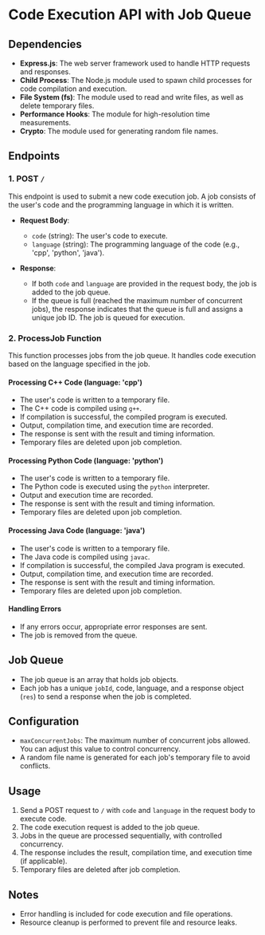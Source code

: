 # Code Execution API with Job Queue

## Dependencies

- **Express.js**: The web server framework used to handle HTTP requests and responses.
- **Child Process**: The Node.js module used to spawn child processes for code compilation and execution.
- **File System (fs)**: The module used to read and write files, as well as delete temporary files.
- **Performance Hooks**: The module for high-resolution time measurements.
- **Crypto**: The module used for generating random file names.

## Endpoints

### 1. POST `/`

This endpoint is used to submit a new code execution job. A job consists of the user's code and the programming language in which it is written.

- **Request Body**:
  - `code` (string): The user's code to execute.
  - `language` (string): The programming language of the code (e.g., 'cpp', 'python', 'java').

- **Response**:
  - If both `code` and `language` are provided in the request body, the job is added to the job queue.
  - If the queue is full (reached the maximum number of concurrent jobs), the response indicates that the queue is full and assigns a unique job ID. The job is queued for execution.
  
### 2. ProcessJob Function

This function processes jobs from the job queue. It handles code execution based on the language specified in the job.

#### Processing C++ Code (language: 'cpp')

- The user's code is written to a temporary file.
- The C++ code is compiled using `g++`.
- If compilation is successful, the compiled program is executed.
- Output, compilation time, and execution time are recorded.
- The response is sent with the result and timing information.
- Temporary files are deleted upon job completion.

#### Processing Python Code (language: 'python')

- The user's code is written to a temporary file.
- The Python code is executed using the `python` interpreter.
- Output and execution time are recorded.
- The response is sent with the result and timing information.
- Temporary files are deleted upon job completion.

#### Processing Java Code (language: 'java')

- The user's code is written to a temporary file.
- The Java code is compiled using `javac`.
- If compilation is successful, the compiled Java program is executed.
- Output, compilation time, and execution time are recorded.
- The response is sent with the result and timing information.
- Temporary files are deleted upon job completion.

#### Handling Errors

- If any errors occur, appropriate error responses are sent.
- The job is removed from the queue.

## Job Queue

- The job queue is an array that holds job objects.
- Each job has a unique `jobId`, code, language, and a response object (`res`) to send a response when the job is completed.

## Configuration

- `maxConcurrentJobs`: The maximum number of concurrent jobs allowed. You can adjust this value to control concurrency.
- A random file name is generated for each job's temporary file to avoid conflicts.

## Usage

1. Send a POST request to `/` with `code` and `language` in the request body to execute code.
2. The code execution request is added to the job queue.
3. Jobs in the queue are processed sequentially, with controlled concurrency.
4. The response includes the result, compilation time, and execution time (if applicable).
5. Temporary files are deleted after job completion.

## Notes

- Error handling is included for code execution and file operations.
- Resource cleanup is performed to prevent file and resource leaks.